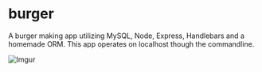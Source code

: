 # burger
A burger making app utilizing MySQL, Node, Express, Handlebars and a homemade ORM. This app operates on localhost though the commandline.

![Imgur](https://i.imgur.com/D1kY6nK.gifv)